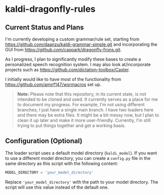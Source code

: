 # kaldi-dragonfly-rules

## Current Status and Plans

I'm currently developing a custom grammar/rule set, starting from https://github.com/daanzu/kaldi-grammar-simple.git and incorporating the GUI from https://github.com/caspark/dragonfly-frons.git. 

As I progress, I plan to significantly modify these bases to create a personalized speech recognition system. I may also look at/incorporate projects such as https://github.com/dictation-toolbox/Caster.

I initially would like to have most of the functionality from https://github.com/amirf147/wsrmacros set up. 

> **Note:** Please note that this repository, in its current state, is not intended to be cloned and used. It currently serves as a place for me to document my progress. For example, I'm not using different branches; I just have a single main branch. I have two loaders here and there may be extra files. It might be a bit messy now, but I plan to clean it up later and make it more user-friendly. Currently, I'm still trying to put things together and get a working basis.


## Configuration (Optional)

The loader script uses a default model directory (`kaldi_model`). If you want to use a different model directory, you can create a `config.py` file in the same directory as this script with the following content:

```python
MODEL_DIRECTORY = 'your_model_directory'
```

Replace `'your_model_directory'` with the path to your model directory. The script will use this value instead of the default one.
